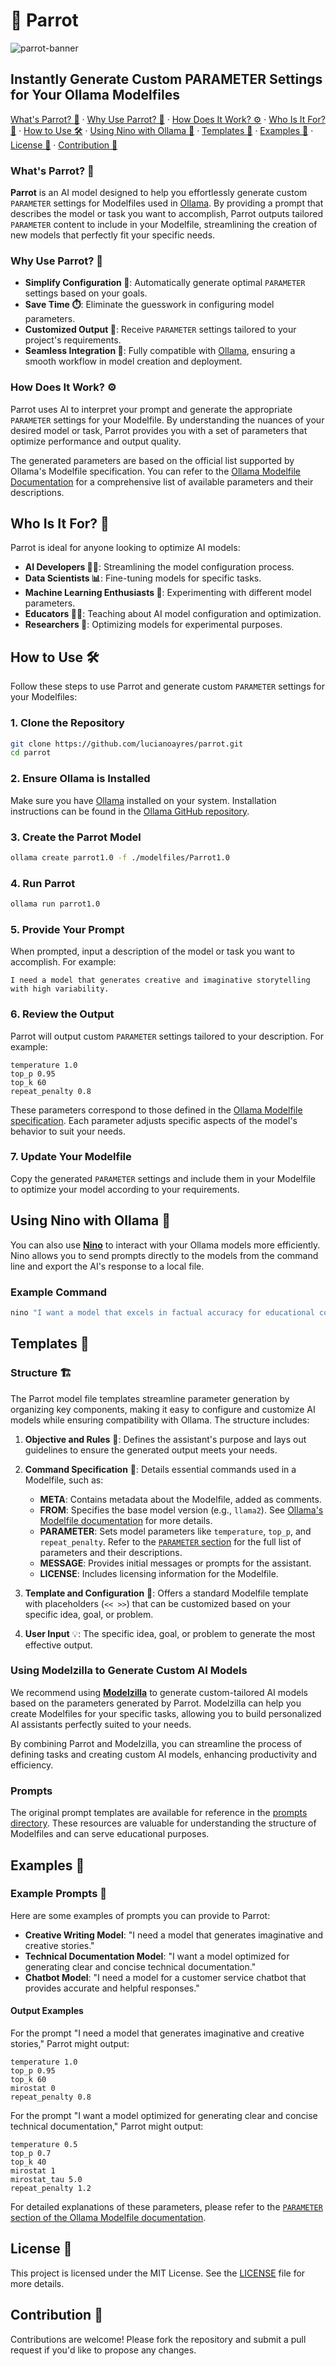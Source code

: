 # 🦜 Parrot

![parrot-banner](https://github.com/lucianoayres/parrot/blob/main/images/banner_parrot.png?raw=true)

## Instantly Generate Custom PARAMETER Settings for Your Ollama Modelfiles

[What's Parrot? 🦜](#whats-parrot) · [Why Use Parrot? 🚀](#why-use-parrot) · [How Does It Work? ⚙️](#how-does-it-work) · [Who Is It For? 🎯](#who-is-it-for) · [How to Use 🛠️](#how-to-use) · [Using Nino with Ollama 🐶](#using-nino-with-ollama) · [Templates 📄](#templates) · [Examples 📂](#examples) · [License 📄](#license) · [Contribution 🤝](#contribution)

### What's Parrot? 🦜

**Parrot** is an AI model designed to help you effortlessly generate custom `PARAMETER` settings for Modelfiles used in [Ollama](https://github.com/ollama/ollama). By providing a prompt that describes the model or task you want to accomplish, Parrot outputs tailored `PARAMETER` content to include in your Modelfile, streamlining the creation of new models that perfectly fit your specific needs.

### Why Use Parrot? 🚀

-   **Simplify Configuration 🔧**: Automatically generate optimal `PARAMETER` settings based on your goals.
-   **Save Time ⏱️**: Eliminate the guesswork in configuring model parameters.
-   **Customized Output 🎨**: Receive `PARAMETER` settings tailored to your project's requirements.
-   **Seamless Integration 🔄**: Fully compatible with [Ollama](https://github.com/ollama/ollama), ensuring a smooth workflow in model creation and deployment.

### How Does It Work? ⚙️

Parrot uses AI to interpret your prompt and generate the appropriate `PARAMETER` settings for your Modelfile. By understanding the nuances of your desired model or task, Parrot provides you with a set of parameters that optimize performance and output quality.

The generated parameters are based on the official list supported by Ollama's Modelfile specification. You can refer to the [Ollama Modelfile Documentation](https://github.com/ollama/ollama/blob/main/docs/modelfile.md#parameter) for a comprehensive list of available parameters and their descriptions.

## Who Is It For? 👥

Parrot is ideal for anyone looking to optimize AI models:

-   **AI Developers 👩‍💻**: Streamlining the model configuration process.
-   **Data Scientists 📊**: Fine-tuning models for specific tasks.
-   **Machine Learning Enthusiasts 🤖**: Experimenting with different model parameters.
-   **Educators 👨‍🏫**: Teaching about AI model configuration and optimization.
-   **Researchers 🔬**: Optimizing models for experimental purposes.

## How to Use 🛠️

Follow these steps to use Parrot and generate custom `PARAMETER` settings for your Modelfiles:

### 1. Clone the Repository

```bash
git clone https://github.com/lucianoayres/parrot.git
cd parrot
```

### 2. Ensure Ollama is Installed

Make sure you have [Ollama](https://github.com/ollama/ollama) installed on your system. Installation instructions can be found in the [Ollama GitHub repository](https://github.com/ollama/ollama).

### 3. Create the Parrot Model

```bash
ollama create parrot1.0 -f ./modelfiles/Parrot1.0
```

### 4. Run Parrot

```bash
ollama run parrot1.0
```

### 5. Provide Your Prompt

When prompted, input a description of the model or task you want to accomplish. For example:

```
I need a model that generates creative and imaginative storytelling with high variability.
```

### 6. Review the Output

Parrot will output custom `PARAMETER` settings tailored to your description. For example:

```
temperature 1.0
top_p 0.95
top_k 60
repeat_penalty 0.8
```

These parameters correspond to those defined in the [Ollama Modelfile specification](https://github.com/ollama/ollama/blob/main/docs/modelfile.md#parameter). Each parameter adjusts specific aspects of the model's behavior to suit your needs.

### 7. Update Your Modelfile

Copy the generated `PARAMETER` settings and include them in your Modelfile to optimize your model according to your requirements.

## Using Nino with Ollama 🐶

You can also use [**Nino**](https://github.com/lucianoayres/nino-cli) to interact with your Ollama models more efficiently. Nino allows you to send prompts directly to the models from the command line and export the AI's response to a local file.

### Example Command

```bash
nino "I want a model that excels in factual accuracy for educational content." --model parrot1.0 --output parameters.txt
```

## Templates 📄

### Structure 🏗️

The Parrot model file templates streamline parameter generation by organizing key components, making it easy to configure and customize AI models while ensuring compatibility with Ollama. The structure includes:

1. **Objective and Rules** 📜: Defines the assistant's purpose and lays out guidelines to ensure the generated output meets your needs.

2. **Command Specification** 📝: Details essential commands used in a Modelfile, such as:

    - **META**: Contains metadata about the Modelfile, added as comments.
    - **FROM**: Specifies the base model version (e.g., `llama2`). See [Ollama's Modelfile documentation](https://github.com/ollama/ollama/blob/main/docs/modelfile.md#from) for more details.
    - **PARAMETER**: Sets model parameters like `temperature`, `top_p`, and `repeat_penalty`. Refer to the [`PARAMETER` section](https://github.com/ollama/ollama/blob/main/docs/modelfile.md#parameter) for the full list of parameters and their descriptions.
    - **MESSAGE**: Provides initial messages or prompts for the assistant.
    - **LICENSE**: Includes licensing information for the Modelfile.

3. **Template and Configuration** 🧩: Offers a standard Modelfile template with placeholders (`<< >>`) that can be customized based on your specific idea, goal, or problem.

4. **User Input** 💡: The specific idea, goal, or problem to generate the most effective output.

### Using Modelzilla to Generate Custom AI Models

We recommend using [**Modelzilla**](https://github.com/lucianoayres/modelzilla) to generate custom-tailored AI models based on the parameters generated by Parrot. Modelzilla can help you create Modelfiles for your specific tasks, allowing you to build personalized AI assistants perfectly suited to your needs.

By combining Parrot and Modelzilla, you can streamline the process of defining tasks and creating custom AI models, enhancing productivity and efficiency.

### Prompts

The original prompt templates are available for reference in the [prompts directory](./prompts). These resources are valuable for understanding the structure of Modelfiles and can serve educational purposes.

## Examples 📂

### Example Prompts 📝

Here are some examples of prompts you can provide to Parrot:

-   **Creative Writing Model**: "I need a model that generates imaginative and creative stories."
-   **Technical Documentation Model**: "I want a model optimized for generating clear and concise technical documentation."
-   **Chatbot Model**: "I need a model for a customer service chatbot that provides accurate and helpful responses."

#### Output Examples

For the prompt "I need a model that generates imaginative and creative stories," Parrot might output:

```
temperature 1.0
top_p 0.95
top_k 60
mirostat 0
repeat_penalty 0.8
```

For the prompt "I want a model optimized for generating clear and concise technical documentation," Parrot might output:

```
temperature 0.5
top_p 0.7
top_k 40
mirostat 1
mirostat_tau 5.0
repeat_penalty 1.2
```

For detailed explanations of these parameters, please refer to the [`PARAMETER` section of the Ollama Modelfile documentation](https://github.com/ollama/ollama/blob/main/docs/modelfile.md#parameter).

## License 📄

This project is licensed under the MIT License. See the [LICENSE](LICENSE) file for more details.

## Contribution 🤝

Contributions are welcome! Please fork the repository and submit a pull request if you'd like to propose any changes.
